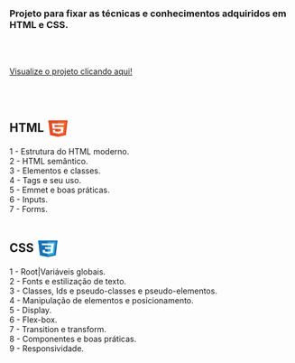 ### Projeto para fixar as técnicas e conhecimentos adquiridos em HTML e CSS.

<br><br>

<a target="_blank" href="https://romeoliveirasantos.github.io/romariooliveira/">Visualize o projeto clicando aqui!</a>

<br><br>
## HTML <img align="center" alt="HTML" height="30" width="40" src="https://raw.githubusercontent.com/devicons/devicon/master/icons/html5/html5-original.svg">
          

1 - Estrutura do HTML moderno.<br>
2 - HTML semântico.<br>
3 - Elementos e classes.<br>
4 - Tags e seu uso.<br>
5 - Emmet e boas práticas.<br>
6 - Inputs.<br>
7 - Forms.
<br><br>
## CSS <img align="center" alt="CSS" height="30" width="40" src="https://raw.githubusercontent.com/devicons/devicon/master/icons/css3/css3-original.svg">

1 - Root|Variáveis globais.<br>
2 - Fonts e estilização de texto.<br>
3 - Classes, Ids e pseudo-classes e pseudo-elementos.<br>
4 - Manipulação de elementos e posicionamento.<br>
5 - Display.<br>
6 - Flex-box.<br>
7 - Transition e transform.<br> 
8 - Componentes e boas práticas.<br>
9 - Responsividade.
